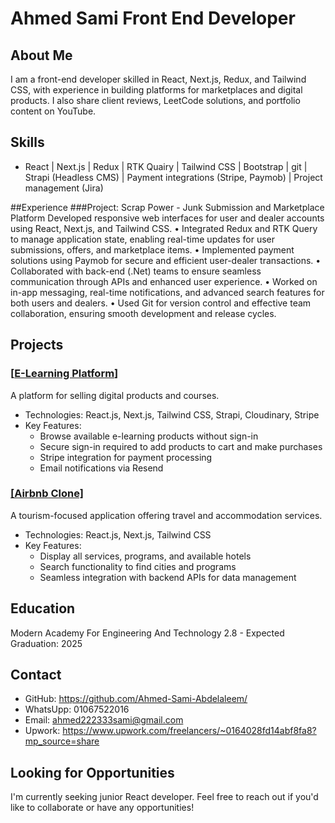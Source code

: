 # Ahmed Sami Front End Developer

## About Me

I am a front-end developer skilled in React, Next.js, Redux, and Tailwind CSS, with experience in building platforms for marketplaces and digital products. I also share client reviews, LeetCode solutions, and portfolio content on YouTube.

## Skills

- React | Next.js | Redux | RTK Quairy | Tailwind CSS | Bootstrap | git | Strapi (Headless CMS) | Payment integrations (Stripe, Paymob) | Project management (Jira)

##Experience
###Project: Scrap Power - Junk Submission and Marketplace Platform
Developed responsive web interfaces for user and dealer accounts using React, Next.js, and Tailwind
CSS.
• Integrated Redux and RTK Query to manage application state, enabling real-time updates for user
submissions, offers, and marketplace items.
• Implemented payment solutions using Paymob for secure and efficient user-dealer transactions.
• Collaborated with back-end (.Net) teams to ensure seamless communication through APIs and enhanced
user experience.
• Worked on in-app messaging, real-time notifications, and advanced search features for both users and
dealers.
• Used Git for version control and effective team collaboration, ensuring smooth development and release
cycles.

## Projects

### [[E-Learning Platform](https://github.com/Ahmed-Sami-Abdelaleem/E-commerce-FrontEnd)]

A platform for selling digital products and courses.
- Technologies: React.js, Next.js, Tailwind CSS, Strapi, Cloudinary, Stripe
- Key Features:
  - Browse available e-learning products without sign-in
  - Secure sign-in required to add products to cart and make purchases
  - Stripe integration for payment processing
  - Email notifications via Resend


### [[Airbnb Clone]](https://github.com/Ahmed-Sami-Abdelaleem/airbnb-clone)

A tourism-focused application offering travel and accommodation services.

- Technologies: React.js, Next.js, Tailwind CSS
- Key Features:
  - Display all services, programs, and available hotels
  - Search functionality to find cities and programs
  - Seamless integration with backend APIs for data management

## Education

Modern Academy For Engineering And Technology
2.8 - Expected Graduation: 2025

## Contact

- GitHub: https://github.com/Ahmed-Sami-Abdelaleem/
- WhatsUpp: 01067522016
- Email: ahmed222333sami@gmail.com
- Upwork: https://www.upwork.com/freelancers/~0164028fd14abf8fa8?mp_source=share

## Looking for Opportunities

I'm currently seeking junior React developer. Feel free to reach out if you'd like to collaborate or have any opportunities!
